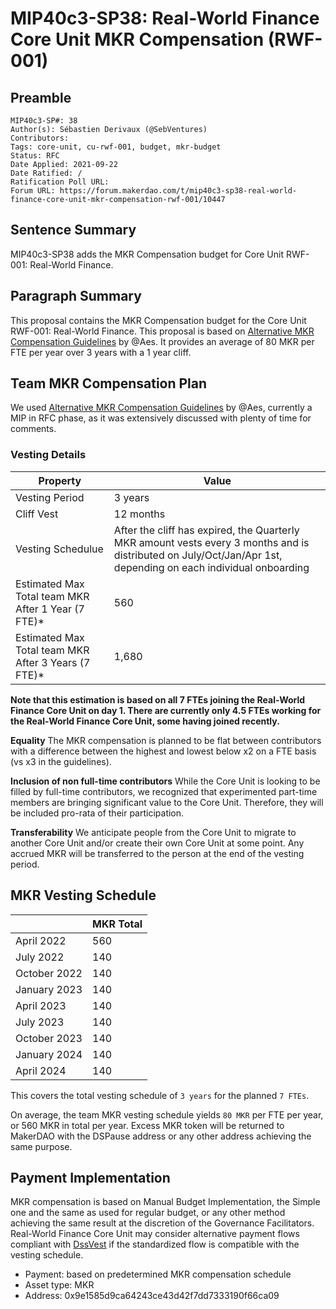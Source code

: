 # MIP40c3-SP38: Real-World Finance Core Unit MKR Compensation (RWF-001)

## Preamble

```
MIP40c3-SP#: 38
Author(s): Sébastien Derivaux (@SebVentures)
Contributors:  
Tags: core-unit, cu-rwf-001, budget, mkr-budget
Status: RFC
Date Applied: 2021-09-22
Date Ratified: /
Ratification Poll URL:
Forum URL: https://forum.makerdao.com/t/mip40c3-sp38-real-world-finance-core-unit-mkr-compensation-rwf-001/10447
```

## Sentence Summary

MIP40c3-SP38 adds the MKR Compensation budget for Core Unit RWF-001: Real-World Finance.

## Paragraph Summary

This proposal contains the MKR Compensation budget for the Core Unit RWF-001: Real-World Finance. This proposal is based on [Alternative MKR Compensation Guidelines](https://forum.makerdao.com/t/mip56-alternative-mkr-compensation-guidelines/9230) by @Aes. It provides an average of 80 MKR per FTE per year over 3 years with a 1 year cliff.

## Team MKR Compensation Plan

We used [Alternative MKR Compensation Guidelines](https://forum.makerdao.com/t/mip56-alternative-mkr-compensation-guidelines/9230) by @Aes, currently a MIP in RFC phase, as it was extensively discussed with plenty of time for comments.

### Vesting Details

|Property|Value|
| --- | --- |
|Vesting Period|3 years|
|Cliff Vest|12 months|
|Vesting Schedulue|	After the cliff has expired, the Quarterly MKR amount vests every 3 months and is distributed on July/Oct/Jan/Apr 1st, depending on each individual onboarding
|Estimated Max Total team MKR After 1 Year (7 FTE)*|560|
|Estimated Max Total team MKR After 3 Years (7 FTE)*|1,680|

**Note that this estimation is based on all 7 FTEs joining the Real-World Finance Core Unit on day 1. There are currently only 4.5 FTEs working for the Real-World Finance Core Unit, some having joined recently.**

**Equality** The MKR compensation is planned to be flat between contributors with a difference between the highest and lowest below x2 on a FTE basis (vs x3 in the guidelines).

**Inclusion of non full-time contributors** While the Core Unit is looking to be filled by full-time contributors, we recognized that experimented part-time members are bringing significant value to the Core Unit. Therefore, they will be included pro-rata of their participation.

**Transferability** We anticipate people from the Core Unit to migrate to another Core Unit and/or create their own Core Unit at some point. Any accrued MKR will be transferred to the person at the end of the vesting period.

## MKR Vesting Schedule

||MKR Total|
| --- | --- |
|April 2022|560|
|July 2022|140|
|October 2022|140|
|January 2023|140|
|April 2023|140|
|July 2023|140|
|October 2023|140|
|January 2024|140|
|April 2024|140|

This covers the total vesting schedule of `3 years` for the planned `7 FTEs`.

On average, the team MKR vesting schedule yields `80 MKR` per FTE per year, or 560 MKR in total per year. Excess MKR token will be returned to MakerDAO with the DSPause address or any other address achieving the same purpose.

## Payment Implementation

MKR compensation is based on Manual Budget Implementation, the Simple one and the same as used for regular budget, or any other method achieving the same result at the discretion of the Governance Facilitators. Real-World Finance Core Unit may consider alternative payment flows compliant with [DssVest](https://github.com/makerdao/mips/blob/master/MIP54/MIP54.md) if the standardized flow is compatible with the vesting schedule. 

* Payment: based on predetermined MKR compensation schedule
* Asset type: MKR
* Address: 0x9e1585d9ca64243ce43d42f7dd7333190f66ca09

